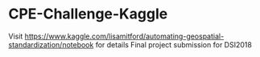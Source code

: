 # CPE-Challenge-Kaggle
Visit https://www.kaggle.com/lisamitford/automating-geospatial-standardization/notebook for details
Final project submission for DSI2018
